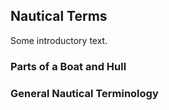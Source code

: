 ## Nautical Terms ##

Some introductory text.

### Parts of a Boat and Hull ###


### General Nautical Terminology ###


